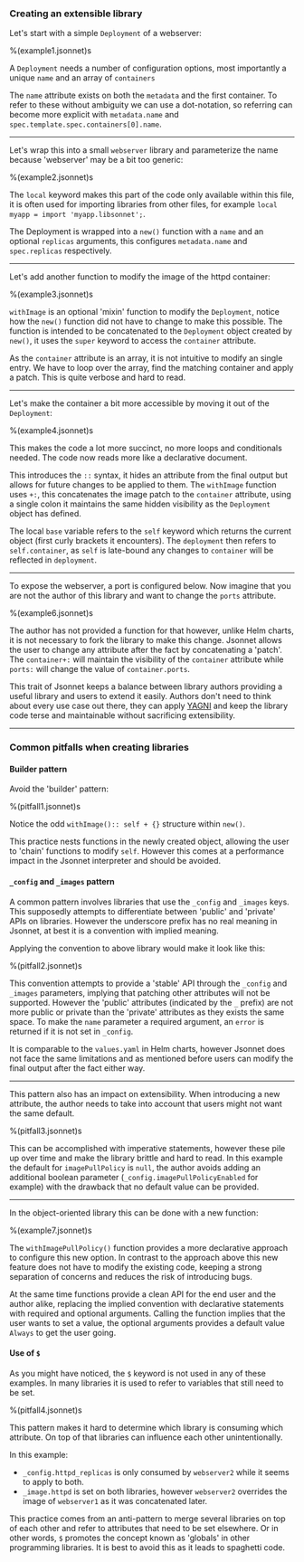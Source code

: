 ###  Creating an extensible library

Let's start with a simple `Deployment` of a webserver:

%(example1.jsonnet)s

A `Deployment` needs a number of configuration options, most importantly a unique `name`
and an array of `containers`

The `name` attribute exists on both the `metadata` and the first container. To refer to
these without ambiguity we can use a dot-notation, so referring can become more explicit
with `metadata.name` and `spec.template.spec.containers[0].name`.

---

Let's wrap this into a small `webserver` library and parameterize the name because
'webserver' may be a bit too generic:

%(example2.jsonnet)s

The `local` keyword makes this part of the code only available within this file, it is
often used for importing libraries from other files, for example `local myapp = import
'myapp.libsonnet';`.

The Deployment is wrapped into a `new()` function with a `name` and an optional
`replicas` arguments, this configures `metadata.name` and `spec.replicas`
respectively.

---

Let's add another function to modify the image of the httpd container:

%(example3.jsonnet)s

`withImage` is an optional 'mixin' function to modify the `Deployment`, notice how the
`new()` function did not have to change to make this possible. The function is intended to
be concatenated to the `Deployment` object created by `new()`, it uses the `super` keyword
to access the `container` attribute.

As the `container` attribute is an array, it is not intuitive to modify an single entry.
We have to loop over the array, find the matching container and apply a patch. This is
quite verbose and hard to read.


---

Let's make the container a bit more accessible by moving it out of the `Deployment`:

%(example4.jsonnet)s

This makes the code a lot more succinct, no more loops and conditionals needed. The code
now reads more like a declarative document.

This introduces the `::` syntax, it hides an attribute from the final output but allows
for future changes to be applied to them. The `withImage` function uses `+:`, this
concatenates the image patch to the `container` attribute, using a single colon it
maintains the same hidden visibility as the `Deployment` object has defined.

The local `base` variable refers to the `self` keyword which returns the current object
(first curly brackets it encounters). The `deployment` then refers to `self.container`,
as `self` is late-bound any changes to `container` will be reflected in `deployment`.

---

To expose the webserver, a port is configured below. Now imagine that you are not the
author of this library and want to change the `ports` attribute.

%(example6.jsonnet)s

The author has not provided a function for that however, unlike Helm charts, it is not
necessary to fork the library to make this change. Jsonnet allows the user to change any
attribute after the fact by concatenating a 'patch'. The `container+:` will maintain the
visibility of the `container` attribute while `ports:` will change the value of
`container.ports`.

This trait of Jsonnet keeps a balance between library authors providing a useful library
and users to extend it easily. Authors don't need to think about every use case out
there, they can apply [YAGNI](https://www.martinfowler.com/bliki/Yagni.html) and keep the
library code terse and maintainable without sacrificing extensibility.

---

### Common pitfalls when creating libraries

#### Builder pattern

Avoid the 'builder' pattern:

%(pitfall1.jsonnet)s

Notice the odd `withImage():: self + {}` structure within `new()`.

This practice nests functions in the newly created object, allowing the user to 'chain'
functions to modify `self`. However this comes at a performance impact in the Jsonnet
interpreter and should be avoided.

#### `_config` and `_images` pattern

A common pattern involves libraries that use the `_config` and `_images` keys. This
supposedly attempts to differentiate between 'public' and 'private' APIs on libraries.
However the underscore prefix has no real meaning in Jsonnet, at best it is a convention
with implied meaning.

Applying the convention to above library would make it look like this:

%(pitfall2.jsonnet)s

This convention attempts to provide a 'stable' API through the `_config` and `_images`
parameters, implying that patching other attributes will not be supported. However the
'public' attributes (indicated by the `_` prefix) are not more public or private than the
'private' attributes as they exists the same space. To make the `name` parameter
a required argument, an `error` is returned if it is not set in `_config`. 

It is comparable to the `values.yaml` in Helm charts, however Jsonnet does not face the
same limitations and as mentioned before users can modify the final output after the fact
either way.

---

This pattern also has an impact on extensibility. When introducing a new attribute, the
author needs to take into account that users might not want the same default.

%(pitfall3.jsonnet)s

This can be accomplished with imperative statements, however these pile up over time and
make the library brittle and hard to read. In this example the default for
`imagePullPolicy` is `null`, the author avoids adding an additional boolean parameter
(`_config.imagePullPolicyEnabled` for example) with the drawback that no default value can
be provided.

---

In the object-oriented library this can be done with a new function:

%(example7.jsonnet)s

The `withImagePullPolicy()` function provides a more declarative approach to configure
this new option. In contrast to the approach above this new feature does not have to
modify the existing code, keeping a strong separation of concerns and reduces the risk of
introducing bugs.

At the same time functions provide a clean API for the end user and the author alike,
replacing the implied convention with declarative statements with required and optional
arguments. Calling the function implies that the user wants to set a value, the optional
arguments provides a default value `Always` to get the user going.

#### Use of `$`

As you might have noticed, the `$` keyword is not used in any of these examples. In many
libraries it is used to refer to variables that still need to be set.

%(pitfall4.jsonnet)s

This pattern makes it hard to determine which library is consuming which attribute. On top
of that libraries can influence each other unintentionally. 

In this example:
- `_config.httpd_replicas` is only consumed by `webserver2` while it seems to apply to
    both.
- `_image.httpd` is set on both libraries, however `webserver2` overrides the image of
    `webserver1` as it was concatenated later.

This practice comes from an anti-pattern to merge several libraries on top of each other
and refer to attributes that need to be set elsewhere. Or in other words, `$` promotes the
concept known as 'globals' in other programming libraries. It is best to avoid this as it
leads to spaghetti code.
